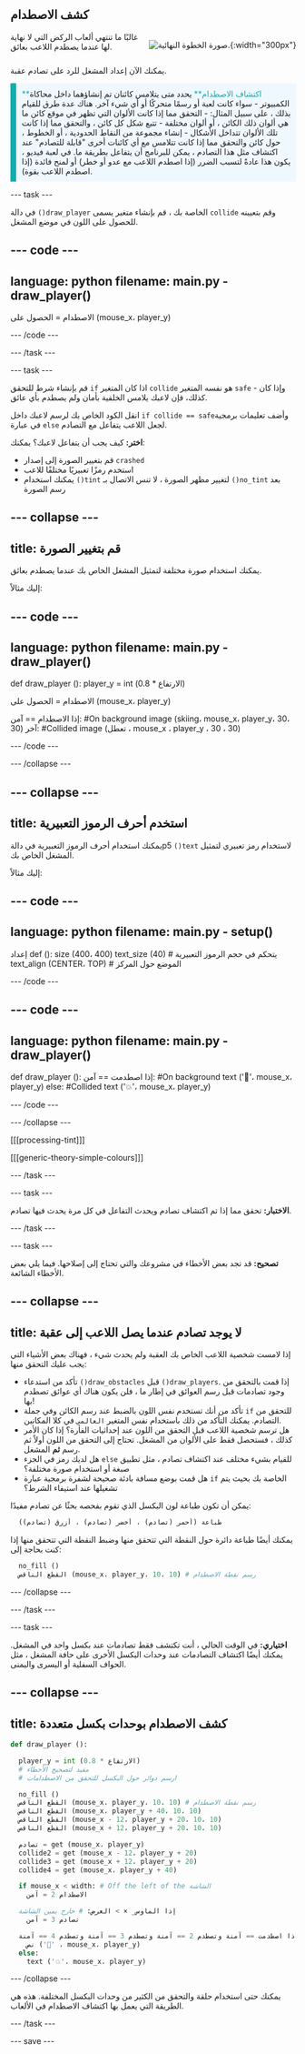 ## كشف الاصطدام

<div style="display: flex; flex-wrap: wrap">
<div style="flex-basis: 200px; flex-grow: 1; margin-right: 15px;">
غالبًا ما تنتهي ألعاب الركض التي لا نهاية لها عندما يصطدم اللاعب بعائق.
</div>
<div>

![صورة الخطوة النهائية.](images/collision.png){:width="300px"}

</div>
</div>

يمكنك الآن إعداد المشغل للرد على تصادم عقبة.

<p style="border-left: solid; border-width:10px; border-color: #0faeb0; background-color: aliceblue; padding: 10px;">
<span style="color: #0faeb0"> **اكتشاف الاصطدام** </span> يحدد متى يتلامس كائنان تم إنشاؤهما داخل محاكاة الكمبيوتر - سواء كانت لعبة أو رسمًا متحركًا أو أي شيء آخر. هناك عدة طرق للقيام بذلك ، على سبيل المثال: 
  - التحقق مما إذا كانت الألوان التي تظهر في موقع كائن ما هي ألوان ذلك الكائن ، أو ألوان مختلفة
  - تتبع شكل كل كائن ، والتحقق مما إذا كانت تلك الألوان تتداخل الأشكال
  - إنشاء مجموعة من النقاط الحدودية ، أو الخطوط ، حول كائن والتحقق مما إذا كانت تتلامس مع أي كائنات أخرى "قابلة للتصادم"
عند اكتشاف مثل هذا التصادم ، يمكن للبرنامج أن يتفاعل بطريقة ما. في لعبة فيديو ، يكون هذا عادةً لتسبب الضرر (إذا اصطدم اللاعب مع عدو أو خطر) أو لمنح فائدة (إذا اصطدم اللاعب بقوة).
</p>

--- task ---

في دالة `()draw_player` الخاصة بك ، قم بإنشاء متغير يسمى `collide` وقم بتعيينه للحصول على اللون في موضع المشغل.

--- code ---
---
language: python
filename: main.py - draw_player()
---

الاصطدام = الحصول على (mouse_x، player_y)

--- /code ---

--- /task ---

--- task ---

قم بإنشاء شرط للتحقق `if` اذا كان المتغير `collide` هو نفسه المتغير `safe` - وإذا كان كذلك، فإن لاعبك يلامس الخلفية بأمان ولم يصطدم بأي عائق.

انقل الكود الخاص بك لرسم لاعبك داخل `if collide == safe`وأضف تعليمات برمجية في عبارة `else` لجعل اللاعب يتفاعل مع التصادم.

**اختر:** كيف يجب أن يتفاعل لاعبك؟ يمكنك:
+ قم بتغيير الصورة إلى إصدار `crashed`
+ استخدم رمزًا تعبيريًا مختلفًا للاعب
+ يمكنك استخدام `()tint` لتغيير مظهر الصورة ، لا تنس الاتصال بـ `()no_tint` بعد رسم الصورة

--- collapse ---
---
title: قم بتغيير الصورة
---

يمكنك استخدام صورة مختلفة لتمثيل المشغل الخاص بك عندما يصطدم بعائق.

إليك مثالاً:

--- code ---
---
language: python
filename: main.py - draw_player()
---

def draw_player (): player_y = int (الارتفاع * 0.8)

  الاصطدام = الحصول على (mouse_x، player_y)

  إذا الاصطدام == آمن: #On background image (skiing، mouse_x، player_y، 30، 30) آخر: #Collided image (تعطل ، mouse_x ، player_y ، 30 ، 30)

--- /code ---

--- /collapse ---

--- collapse ---
---
title: استخدم أحرف الرموز التعبيرية
---

يمكنك استخدام أحرف الرموز التعبيرية في دالةp5 `()text` لاستخدام رمز تعبيري لتمثيل المشغل الخاص بك.

إليك مثالاً:

--- code ---
---
language: python
filename: main.py - setup()
---

إعداد def (): size (400، 400) text_size (40) # يتحكم في حجم الرموز التعبيرية text_align (CENTER، TOP) # الموضع حول المركز

--- /code ---

--- code ---
---
language: python
filename: main.py - draw_player()
---

def draw_player (): إذا اصطدمت == آمن: #On background text ('🎈'، mouse_x، player_y) else: #Collided text ('💥'، mouse_x، player_y)

--- /code ---

--- /collapse ---

[[[processing-tint]]]

[[[generic-theory-simple-colours]]]

--- /task ---

--- task ---

**الاختبار:** تحقق مما إذا تم اكتشاف تصادم ويحدث التفاعل في كل مرة يحدث فيها تصادم.

--- /task ---

--- task ---

**تصحيح:** قد تجد بعض الأخطاء في مشروعك والتي تحتاج إلى إصلاحها. فيما يلي بعض الأخطاء الشائعة.

--- collapse ---
---
title: لا يوجد تصادم عندما يصل اللاعب إلى عقبة
---

إذا لامست شخصية اللاعب الخاص بك العقبة ولم يحدث شيء ، فهناك بعض الأشياء التي يجب عليك التحقق منها:

 - تأكد من استدعاء `()draw_obstacles` قبل `()draw_players`. إذا قمت بالتحقق من وجود تصادمات قبل رسم العوائق في إطار ما ، فلن يكون هناك أي عوائق تصطدم بها!
 - تأكد من أنك تستخدم نفس اللون بالضبط عند رسم الكائن وفي جملة `if` للتحقق من التصادم. يمكنك التأكد من ذلك باستخدام نفس المتغير `العالمي` في كلا المكانين.
 - هل ترسم شخصية اللاعب قبل التحقق من اللون عند إحداثيات الفأرة؟ إذا كان الأمر كذلك ، فستحصل فقط على الألوان من المشغل. تحتاج إلى التحقق من اللون أولاً ثم رسم **ثم** المشغل.
 - هل لديك رمز في الجزء `else` للقيام بشيء مختلف عند اكتشاف تصادم ، مثل تطبيق صبغة أو استخدام صورة مختلفة؟
 - هل قمت بوضع مسافة بادئة صحيحة لشفرة برمجية عبارة `if` الخاصة بك بحيث يتم تشغيلها عند استيفاء الشرط؟

يمكن أن تكون طباعة لون البكسل الذي تقوم بفحصه بحثًا عن تصادم مفيدًا:

```python
  طباعة (أحمر (تصادم) ، أخضر (تصادم) ، أزرق (تصادم))
```

يمكنك أيضًا طباعة دائرة حول النقطة التي تتحقق منها وضبط النقطة التي تتحقق منها إذا كنت بحاجة إلى:

```python
  no_fill ()
  القطع الناقص (mouse_x، player_y، 10، 10) # رسم نقطة الاصطدام
```

--- /collapse ---

--- /task ---

--- task ---

**اختياري:** في الوقت الحالي ، أنت تكتشف فقط تصادمات عند بكسل واحد في المشغل. يمكنك أيضًا اكتشاف التصادمات عند وحدات البكسل الأخرى على حافة المشغل ، مثل الحواف السفلية أو اليسرى واليمنى.

--- collapse ---
---
title: كشف الاصطدام بوحدات بكسل متعددة
---

```python
def draw_player ():

  player_y = int (الارتفاع * 0.8)
  # مفيد لتصحيح الأخطاء
  # ارسم دوائر حول البكسل للتحقق من الاصطدامات

  no_fill ()
  القطع الناقص (mouse_x، player_y، 10، 10) # رسم نقطة الاصطدام
  القطع الناقص (mouse_x، player_y + 40، 10، 10)
  القطع الناقص (mouse_x - 12، player_y + 20، 10، 10)
  القطع الناقص (mouse_x + 12، player_y + 20، 10، 10)

  تصادم = get (mouse_x، player_y)
  collide2 = get (mouse_x - 12، player_y + 20)
  collide3 = get (mouse_x + 12، player_y + 20)
  collide4 = get (mouse_x، player_y + 40)

  if mouse_x < width: # Off the left of the الشاشة
    الاصطدام 2 = آمن

  إذا الماوس_ × > العرض: # خارج يمين الشاشة
    تصادم 3 = آمن

  إذا اصطدمت == آمنة وتصطدم 2 == آمنة وتصطدم 3 == آمنة وتصطدم 4 == آمنة:
    نص ('🎈' ، mouse_x، player_y)
  else:
    text ('💥'، mouse_x، player_y)
```

--- /collapse ---

يمكنك حتى استخدام حلقة والتحقق من الكثير من وحدات البكسل المختلفة. هذه هي الطريقة التي يعمل بها اكتشاف الاصطدام في الألعاب.

--- /task ---

--- save ---
